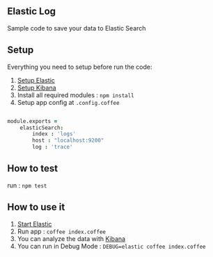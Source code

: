 ## Elastic Log
Sample code to save your data to Elastic Search

## Setup

Everything you need to setup before run the code:

1. [Setup Elastic](https://www.elastic.co/guide/en/elasticsearch/reference/current/setup.html)
2. [Setup Kibana](https://www.elastic.co/guide/en/kibana/current/setup.html)
3. Install all required modules : `npm install`
4. Setup app config at `.config.coffee`

```coffeescript

module.exports =
	elasticSearch:
	  	index : 'logs'
	  	host : "localhost:9200"
	  	log : 'trace'

``` 

## How to test
run : `npm test`

## How to use it
1. [Start Elastic](https://www.elastic.co/guide/en/elasticsearch/reference/current/setup.html)
2. Run app : `coffee index.coffee`
3. You can analyze the data with [Kibana](https://www.elastic.co/guide/en/kibana/current/index.html)
4. You can run in Debug Mode : `DEBUG=elastic coffee index.coffee`